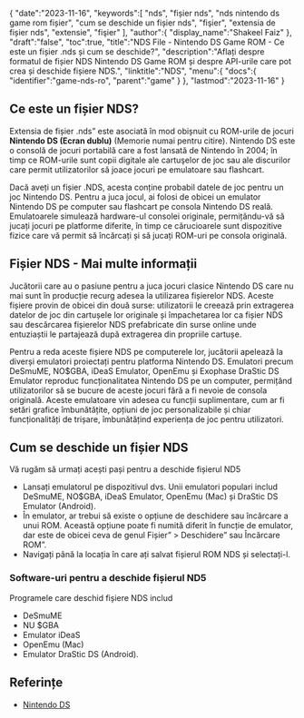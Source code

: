 {
   "date":"2023-11-16",
   "keywords":[
"nds",
"fișier nds",
"nds nintendo ds game rom fișier",
"cum se deschide un fișier nds",
"fişier",
"extensia de fișier nds",
"extensie",
"fişier"
],
   "author":{
      "display_name":"Shakeel Faiz"
},
   "draft":"false",
   "toc":true,
   "title":"NDS File - Nintendo DS Game ROM - Ce este un fișier .nds și cum se deschide?",
   "description":"Aflați despre formatul de fișier NDS Nintendo DS Game ROM și despre API-urile care pot crea și deschide fișiere NDS.",
   "linktitle":"NDS",
   "menu":{
      "docs":{
         "identifier":"game-nds-ro",
         "parent":"game"
}
},
   "lastmod":"2023-11-16"
}

## Ce este un fișier NDS?

Extensia de fișier .nds” este asociată în mod obișnuit cu ROM-urile de jocuri **Nintendo DS (Ecran dublu)** (Memorie numai pentru citire). Nintendo DS este o consolă de jocuri portabilă care a fost lansată de Nintendo în 2004; în timp ce ROM-urile sunt copii digitale ale cartuşelor de joc sau ale discurilor care permit utilizatorilor să joace jocuri pe emulatoare sau flashcart.

Dacă aveți un fișier .NDS, acesta conține probabil datele de joc pentru un joc Nintendo DS. Pentru a juca jocul, ai folosi de obicei un emulator Nintendo DS pe computer sau flashcart pe consola Nintendo DS reală. Emulatoarele simulează hardware-ul consolei originale, permițându-vă să jucați jocuri pe platforme diferite, în timp ce cărucioarele sunt dispozitive fizice care vă permit să încărcați și să jucați ROM-uri pe consola originală.

## Fișier NDS - Mai multe informații

Jucătorii care au o pasiune pentru a juca jocuri clasice Nintendo DS care nu mai sunt în producție recurg adesea la utilizarea fișierelor NDS. Aceste fișiere provin de obicei din două surse: utilizatorii le creează prin extragerea datelor de joc din cartușele lor originale și împachetarea lor ca fișier NDS sau descărcarea fișierelor NDS prefabricate din surse online unde entuziaștii le partajează după extragerea din propriile cartușe.

Pentru a reda aceste fișiere NDS pe computerele lor, jucătorii apelează la diverși emulatori proiectați pentru platforma Nintendo DS. Emulatori precum DeSmuME, NO$GBA, iDeaS Emulator, OpenEmu și Exophase DraStic DS Emulator reproduc funcționalitatea Nintendo DS pe un computer, permițând utilizatorilor să se bucure de aceste jocuri fără a fi nevoie de consola originală. Aceste emulatoare vin adesea cu funcții suplimentare, cum ar fi setări grafice îmbunătățite, opțiuni de joc personalizabile și chiar funcționalități de trișare, îmbunătățind experiența de joc pentru utilizatori.

## Cum se deschide un fișier NDS

Vă rugăm să urmați acești pași pentru a deschide fișierul ND5

- Lansați emulatorul pe dispozitivul dvs. Unii emulatori populari includ DeSmuME, NO$GBA, iDeaS Emulator, OpenEmu (Mac) și DraStic DS Emulator (Android).
- În emulator, ar trebui să existe o opțiune de deschidere sau încărcare a unui ROM. Această opțiune poate fi numită diferit în funcție de emulator, dar este de obicei ceva de genul Fișier” > Deschidere” sau Încărcare ROM”.
- Navigați până la locația în care ați salvat fișierul ROM NDS și selectați-l.

### Software-uri pentru a deschide fișierul ND5

Programele care deschid fișiere NDS includ

- DeSmuME
- NU $GBA
- Emulator iDeaS
- OpenEmu (Mac)
- Emulator DraStic DS (Android).

## Referințe
* [Nintendo DS](https://en.wikipedia.org/wiki/Nintendo_DS)


